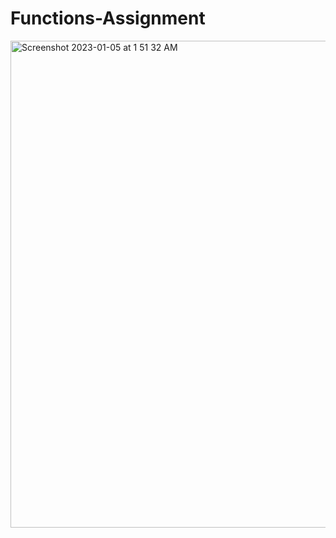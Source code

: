 # Functions-Assignment
<img width="779" alt="Screenshot 2023-01-05 at 1 51 32 AM" src="https://user-images.githubusercontent.com/46815292/210665450-7b830280-5908-46f4-b7e7-ad9e949a0d68.png">

